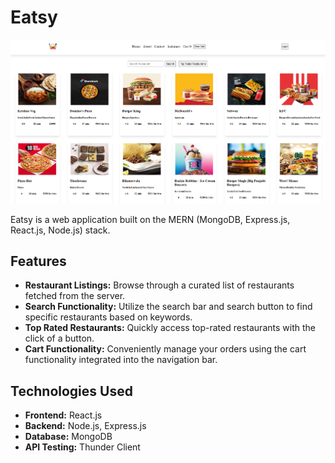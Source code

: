 # Eatsy

![Project Image](./img/eatsy.png)

Eatsy is a web application built on the MERN (MongoDB, Express.js, React.js, Node.js) stack.

## Features

- **Restaurant Listings:** Browse through a curated list of restaurants fetched from the server.
- **Search Functionality:** Utilize the search bar and search button to find specific restaurants based on keywords.
- **Top Rated Restaurants:** Quickly access top-rated restaurants with the click of a button.
- **Cart Functionality:** Conveniently manage your orders using the cart functionality integrated into the navigation bar.

## Technologies Used

- **Frontend:** React.js
- **Backend:** Node.js, Express.js
- **Database:** MongoDB
- **API Testing:** Thunder Client